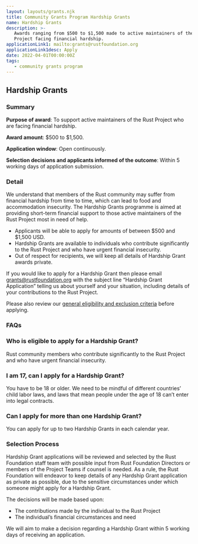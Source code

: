 ```yaml
---
layout: layouts/grants.njk
title: Community Grants Program Hardship Grants
name: Hardship Grants
description: >-
   Awards ranging from $500 to $1,500 made to active maintainers of the Rust
   Project facing financial hardship.
applicationLink1: mailto:grants@rustfoundation.org
applicationLink1desc: Apply
date: 2022-04-01T00:00:00Z
tags:
   - community grants program
---
```

## Hardship Grants

### Summary

**Purpose of award**\: To support active maintainers of the Rust Project who are facing financial hardship.

**Award amount**\: $500 to $1,500.

**Application window**\: Open continuously.

**Selection decisions and applicants informed of the outcome**\: Within 5 working days of application submission.

### Detail

We understand that members of the Rust community may suffer from financial hardship from time to time, which can lead to food and accommodation insecurity. The Hardship Grants programme is aimed at providing short-term financial support to those active maintainers of the Rust Project most in need of help.

* Applicants will be able to apply for amounts of between $500 and $1,500 USD.
* Hardship Grants are available to individuals who contribute significantly to the Rust Project and who have urgent financial insecurity.
* Out of respect for recipients, we will keep all details of Hardship Grant awards private. 

If you would like to apply for a Hardship Grant then please email [grants@rustfoundation.org](mailto:grants@rustfoundation.org) with the subject line “Hardship Grant Application” telling us about yourself and your situation, including details of your contributions to the Rust Project.

Please also review our [general eligibility and exclusion criteria](/grants-eligibility/) before applying.

### FAQs

### Who is eligible to apply for a Hardship Grant?

Rust community members who contribute significantly to the Rust Project and who have urgent financial insecurity.

### I am 17, can I apply for a Hardship Grant?

You have to be 18 or older. We need to be mindful of different countries’ child labor laws, and laws that mean people under the age of 18 can’t enter into legal contracts.

### Can I apply for more than one Hardship Grant?

You can apply for up to two Hardship Grants in each calendar year.

### Selection Process

Hardship Grant applications will be reviewed and selected by the Rust Foundation staff team with possible input from Rust Foundation Directors or members of the Project Teams if counsel is needed. As a rule, the Rust Foundation will endeavor to keep details of any Hardship Grant application as private as possible, due to the sensitive circumstances under which someone might apply for a Hardship Grant. 

The decisions will be made based upon:

* The contributions made by the individual to the Rust Project
* The individual’s financial circumstances and need

We will aim to make a decision regarding a Hardship Grant within 5 working days of receiving an application.